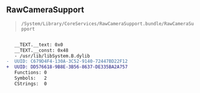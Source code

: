 ## RawCameraSupport

> `/System/Library/CoreServices/RawCameraSupport.bundle/RawCameraSupport`

```diff

   __TEXT.__text: 0x0
   __TEXT.__const: 0x48
   - /usr/lib/libSystem.B.dylib
-  UUID: C679D4F4-130A-3C52-9140-72447BD22F12
+  UUID: DD576618-9B8E-3B56-8637-DE335BA2A757
   Functions: 0
   Symbols:   2
   CStrings:  0

```

